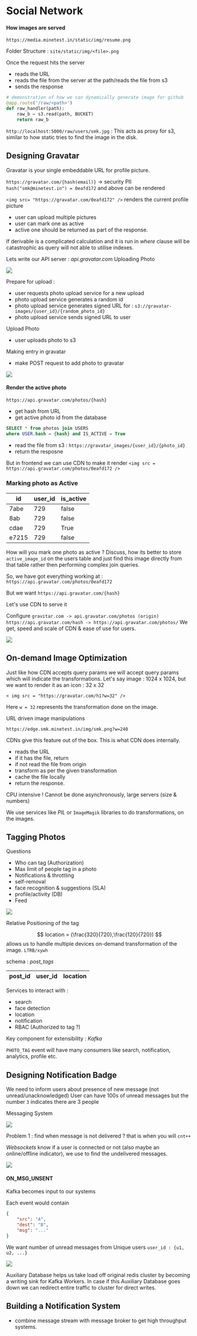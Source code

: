 # Social Network

#### How images are served

`https://media.minetest.in/static/img/resume.png`

Folder Structure : `site/static/img/<file>.png`

Once the request hits the server

- reads the URL
- reads the file from the server at the path/reads the file from s3
- sends the response

```python
# demonstration of how we can dynamically generate image for github
@app.route('/raw/<path>')
def raw_handler(path):
    raw_b = s3.read(path, BUCKET)
    return raw_b
```

`http://localhost:5000/raw/users/smk.jpg` : This acts as proxy for s3, similar to how static tries to find the image in the disk.

## Designing Gravatar

Gravatar is your single embeddable URL for profile picture.

`https://gravatar.com/{hash(email)}` -> security PII
`hash("smk@minetest.in") = 0eafd172`
and above can be rendered

`<img src= "https://gravatar.com/0eafd172" />`
renders the current profile picture

- user can upload multiple pictures
- user can mark one as active
- active one should be returned as part of the response.


If derivable is a complicated calculation and it is run in *where* clause will be catastrophic as query will not able to utilise indexes.

Lets write our API server : *api.gravatar.com*
Uploading Photo

![](assets/Pasted%20image%2020250915093400.png)

Prepare for upload :

- user requests photo upload service for a new upload
- photo upload service generates a random id
- photo upload service generates signed URL for : `s3://gravatar-images/{user_id}/{random_photo_id}`
- photo upload service sends signed URL to user

Upload Photo

- user uploads photo to s3

Making entry in gravatar

- make POST request to add photo to gravatar

![](assets/Pasted%20image%2020250915093924.png)

#### Render the active photo

`https://api.gravatar.com/photos/{hash}`

- get hash from URL
- get active photo id from the database

```sql
SELECT * from photos join USERS
where USER.hash = {hash} and IS_ACTIVE = True
```

- read the file from s3 : `https://gravatar_images/{user_id}/{photo_id}`
- return the resposne

But in frontend we can use CDN to make it render
`<img src = https://api.gravatar.com/photos/0eafd172 />`


### Marking photo as Active

| id    | user_id | is_active |
| ----- | ------- | --------- |
| 7abe  | 729     | false     |
| 8ab   | 729     | false     |
| cdae  | 729     | True      |
| e7215 | 729     | false     |

How will you mark one photo as active ?
Discuss, how its better to store `active_image_id` on the users table and just find this image directly from that table rather then performing complex join queries.


So, we have got everything working at : `https://api.gravatar.com/photos/0eafd172`

But we want `https://api.gravatar.com/{hash}`

Let's use CDN to serve it

Configure  `gravitar.com -> api.gravatar.com/photos (origin)`
`https://api.gravatar.com/hash -> https://api.gravatar.com/photos/`
We get, speed and scale of CDN & ease of use for users.

![](assets/Pasted%20image%2020250915100400.png)


## On-demand Image Optimization

Just like how CDN accepts query params we will accept query params which will indicate the transformations.
Let's say image : 1024 x 1024, but we want to render it as an icon : 32 x 32

`< img src = "https://gravatar.com/h1?w=32" />`

Here `w = 32` represents the transformation done on the image.

URL driven image manipulations

`https://edge.smk.minetest.in/img/smk.png?w=240`

CDNs give this feature out of the box. This is what CDN does internally.

- reads the URL
- if it has the file, return
- if not read the file from origin
- transform as per the given transformation
- cache the file locally
- return the response.

CPU intensive ! Cannot be done asynchronously, large servers (size & numbers)

We use services like *PIL* or `ImageMagik` libraries to do transformations, on the images.

## Tagging Photos

Questions

- Who can tag (Authorization)
- Max limit of people tag in a photo
- Notifications & throttling
- self-removal
- face recognition & suggestions (SLA)
- profile/activity (DB)
- Feed

![](assets/Pasted%20image%2020250915083904.png)

Relative Positioning of the tag

$$
location = (\frac{320}{720},\frac{120}{720})
$$
allows us to handle multiple devices on-demand transformation of the image. `LTRB/xywh`

schema : *post_tags*

| post_id | user_id | location |
| ------- | ------- | -------- |

Services to interact with : 

- search
- face detection
- location
- notification
- RBAC (Authorized to tag ?)

Key component for extensibility : *Kafka*

`PHOTO_TAG` event will have many consumers like search, notification, analytics, profile etc.

## Designing Notification Badge

We need to inform users about presence of new message (not unread/unacknowledged)
User can have 100s of unread messages but the number `3` indicates there are 3 people 

Messaging System

![](assets/Pasted%20image%2020250915091020.png)

Problem 1 : find when message is not delivered ?
that is when you will `cnt++`

*Websockets* know if a user is connected or not (also maybe an online/offline indicator), we use to find the undelivered messages.

![](assets/Pasted%20image%2020250915091301.png)

#### ON_MSG_UNSENT

Kafka becomes input to our systems

Each event would contain

```json
{
    "src": "A",
    "dest": "B",
    "msg": "..."
}
```

We want number of unread messages from Unique users
`user_id : {u1, u2, ...}`


![](assets/Pasted%20image%2020250915092920.png)

Auxiliary Database helps us take load off original redis cluster by becoming a writing sink for Kafka Workers.
In case if this Auxiliary Database goes down we can redirect entire traffic to cluster for direct writes.

## Building a Notification System

- combine message stream with message broker to get high throughput systems.
